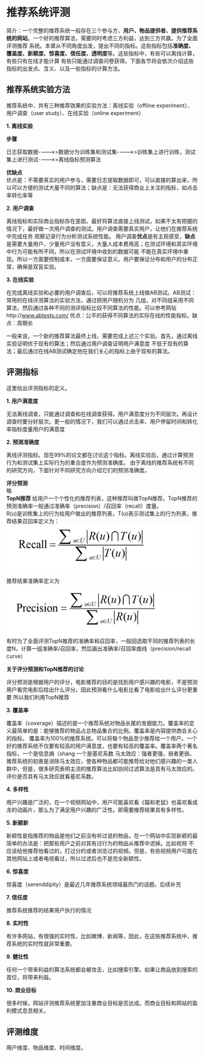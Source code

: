 # 推荐系统评测
简介：一个完整的推荐系统一般存在三个参与方，**用户、物品提供者、提供推荐系统的网站**。一个好的推荐算法，需要同时考虑三方利益，达到三方共赢。为了全面评测推荐
系统。本章从不同角度出发，提出不同的指标。这些指标包括**准确度、覆盖度、新颖度、惊喜度、信任度、透明度**等。这些指标中，有些可以离线计算，有些只有在线才能计算
有些只能通过调查问卷获得。下面各节将会依次介绍这些指标的出发点、含义、以及一些指标的计算方法。

## 推荐系统实验方法
推荐系统中、共有三种推荐效果的实验方法：离线实验（offline experiment）、用户调查（user study）、在线实验（online experiment）

**1. 离线实验**

**步骤**

日志获取数据---->>数据分为训练集和测试集---->>训练集上进行训练，测试集上进行测试---->>离线指标预测算法

**优缺点**                                     
优点是：不需要真实的用户参与，需要日志提取数据即可，可以直接的算出来，所以可以方便的测试大量不同的算法；缺点是：无法获得商业上关注的指标，如点击率转化率等

**2. 用户调查**    

离线指标和实际商业指标存在差距。最好将算法直接上线测试，如果不太有把握的情况下，最好做一次用户调查的测试。用户调查需要真实用户，让他们在推荐系统中完成任务
观察记录行为分析测试系统性能。
用户调查**优点**是有主观感受，**缺点**是需要大量用户，少量用户没有意义，大量人成本费用高；在测试环境和真实环境中行为可能有所不同，所以在测试环境中收到的数据可能
不能在真实环境中重现。所以一方面要控制成本，一方面要保证意义。用户要保证分布和用户的分布正常，确保是双盲实验。

**3. 在线实验** 

在完成离线实验和必要的用户调查后，可以将推荐系统上线做AB测试。AB测试：常用的在线评测算法的实验方法，通过把用户随机分为
几组，对不同组采用不同算法，然后通过各种不同的测评指标比较不同算法的性能。可以参考网站http://www.abtests.com/
优点：公平的获得不同算法的实际在线的性能指标。缺点：周期长

一般来说，一个新的推荐算法最终上线，需要完成上述三个实验。首先，通过离线实验证明优于现有的算法；然后通过用户调查证明用户满意度
不低于现有的算法；最后通过在线AB测试确定他在我们关心的指标上由于现有的算法。

## 评测指标
这里给出评测指标的定义。                             

**1. 用户满意度**     

 无法离线调查，只能通过调查和在线调查获得。用户满意度分为不同层次。再设计调查时要分好层次。更一般的情况下，我们可以通过点击率、用户停留时间和转化率指标度量用户的满意度                        
 
 **2. 预测准确度**
 
 离线评测指标。现在99%的论文都在讨论这个指标。离线实验后，通过计算预测行为和测试集上实际行为的重合度作为预测准确度。
 由于离线的推荐系统有不同的研究方向，下面针对不同研究方向介绍它们的预测准确度。
 
 **评分预测**                
 略                       
 **TopN推荐**
 给用户一个个性化的推荐列表，这种推荐叫做TopN推荐。TopN推荐的预测准确率一般通过准确率（precision）/召回率（recall）度量。                     
 R(u)是训练集上的行为给用户做出的推荐列表，T(u)表示测试集上的行为列表，推荐结果召回率定义为：
 ![推荐结果召回率](https://github.com/mkkeliping/graduationProject/blob/master/picture/recall.png) 
 
 推荐结果准确率定义为
 
  ![推荐结果准确率](https://github.com/mkkeliping/graduationProject/blob/master/picture/precision.png)
  有时为了全面评测TopN推荐的准确率和召回率，一般回选取不同的推荐列表的长度N，计算一组准确率/召回率，然后画出准确率/召回率曲线（precision/recall curve）
  
 **关于评分预测和TopN推荐的讨论**
 
   评分预测是根据用户的评分，电影推荐的目的是找到用户感兴趣的电影，不是预测用户看完电影后给出什么评分。因此预测看什么电影比看了电影给出什么评分更重要
   所以我们利用TopN推荐
   
  **3. 覆盖率**
   
  覆盖率（coverage）描述的是一个推荐系统对物品长尾的发掘能力。覆盖率的定义最简单的是：能够推荐的物品占总物品集合的比例。覆盖率是内容提供商会关心的指标。
  覆盖率为100%的推荐系统。可以将每个物品至少推荐给一个用户。一个好的推荐系统不仅要有较高的用户满意度，也要有较高的覆盖率。覆盖率两个著名指标，一个是信息熵（shang
  一个是基尼系数
  马太效应：强者更强，弱者更弱。推荐系统的初衷是消除马太效应，使各种物品都可能推荐给对他们感兴趣的一类人群中，但是，很多研究表明主流的推荐算法比如协同过滤算法是具有马太效应的。
  评价是否具有马太效应就看基尼系数。
  
**4. 多样性**
    
用户兴趣是广泛的，在一个视频网站中，用户可能喜欢看《猫和老鼠》也喜欢看成龙的动画片，那么为了满足用户兴趣的广泛性。即需要推荐结果具有多样性。
    
**5. 新颖新**
    
  新颖性是指推荐的物品是他们之前没有听过说的物品，在一个网站中实现新颖的最简单的办法是：把那些用户之前对其有过行为的物品从推荐中滤掉。比如视频
  不应该给他推荐他看过的，打过分的或者浏览过的视频。但是，有些视频用户可能在其他网站上或者电视看过，所以过滤后也不是完全新颖性。

**6. 惊喜度**
    
惊喜度（serenddipity）是最近几年推荐系统领域最热门的话题。后续补充
    
**7. 信任度**
     
推荐系统推荐的结果用户执行的情况
     
**8. 实时性**
      
有许多网站，有很强的实时性，比如微博、新闻等，因此，在这些推荐系统中，推荐系统的实时性就非常重要。
      
**9. 健壮性**

 任何一个带来利益的算法系统都会被攻击，比如搜索引擎。如果让商品放到搜索的首位，将带来利益。

**10. 商业目标**

很多时候，网站评测推荐系统更加注重商业目标是否达成。而商业目标和网站的盈利模式息息相关。
        
        
 ## 评测维度
 用户维度、物品维度、时间维度。

